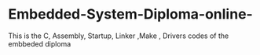 # Embedded-System-Diploma-online-
This is the C, Assembly, Startup, Linker ,Make , Drivers codes of the embbeded diploma

